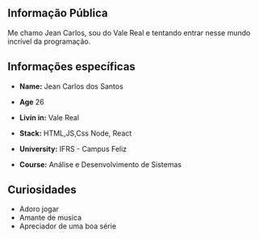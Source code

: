 ## Informação Pública

Me chamo Jean Carlos, sou do Vale Real e tentando entrar nesse mundo incrível da programação.

## Informações específicas

- **Name:** Jean Carlos dos Santos

- **Age** 26

- **Livin in:** Vale Real

- **Stack:** HTML,JS,Css Node, React

- **University:** IFRS - Campus Feliz

- **Course:** Análise e Desenvolvimento de Sistemas

## Curiosidades

- Adoro jogar
- Amante de musica
- Apreciador de uma boa série
